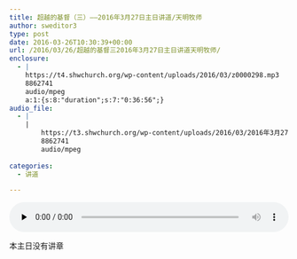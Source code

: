 ```yaml
---
title: 超越的基督（三）——2016年3月27日主日讲道/天明牧师
author: sweditor3
type: post
date: 2016-03-26T10:30:39+00:00
url: /2016/03/26/超越的基督三2016年3月27日主日讲道天明牧师/
enclosure:
  - |
    https://t4.shwchurch.org/wp-content/uploads/2016/03/z0000298.mp3
    8862741
    audio/mpeg
    a:1:{s:8:"duration";s:7:"0:36:56";}
audio_file:
  - |
    |
        https://t3.shwchurch.org/wp-content/uploads/2016/03/2016年3月27日讲道录音.mp3
        8862741
        audio/mpeg
        
categories:
  - 讲道

---
```

<audio class="wp-audio-shortcode" id="audio-13651-515" preload="none" style="width: 100%;" controls="controls"><source type="audio/mpeg" src="http://t5.shwchurch.org/wp-content/uploads/2016/03/z0000298.mp3?_=515" /><http://t5.shwchurch.org/wp-content/uploads/2016/03/z0000298.mp3></audio> 

本主日没有讲章